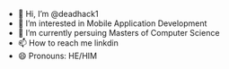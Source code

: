 - 👋 Hi, I’m @deadhack1
- 👀 I’m interested in Mobile Application Development
- 🌱 I’m currently persuing Masters of Computer Science
- 📫 How to reach me linkdin
- 😄 Pronouns: HE/HIM

<!---
deadhack1/deadhack1 is a ✨ special ✨ repository because its `README.md` (this file) appears on your GitHub profile.
You can click the Preview link to take a look at your changes.
--->
